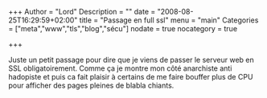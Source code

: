 +++
Author = "Lord"
Description = ""
date = "2008-08-25T16:29:59+02:00"
title = "Passage en full ssl"
menu = "main"
Categories = ["meta","www","tls","blog","sécu"]
nodate = true
nocategory = true

+++

Juste un petit passage pour dire que je viens de passer le serveur web en SSL obligatoirement. Comme ça je montre mon côté anarchiste anti hadopiste et puis ca fait plaisir à certains de me faire bouffer plus de CPU pour afficher des pages pleines de blabla chiants.
